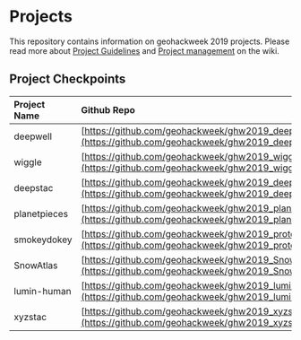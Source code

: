 # Projects
This repository contains information on geohackweek 2019 projects.  Please read more about [Project Guidelines](https://geohackweek.github.io/wiki/project_guidelines.html) and [Project management](https://geohackweek.github.io/wiki/github_project_management.html) on the wiki.  

## Project Checkpoints

|Project Name | Github Repo | slack channel | 
|:--------|:------|:--------|
| deepwell | [https://github.com/geohackweek/ghw2019_deepwell](https://github.com/geohackweek/ghw2019_deepwell) | [#deepwell](https://geohackweek2019.slack.com/messages/CN6DZMC3A) |
| wiggle | [https://github.com/geohackweek/ghw2019_wiggles](https://github.com/geohackweek/ghw2019_wiggles) | [#wiggle](https://geohackweek2019.slack.com/messages/CN75TD4V6) | 
| deepstac | [https://github.com/geohackweek/ghw2019_deepstac](https://github.com/geohackweek/ghw2019_deepstac)| [#deep_stac](https://geohackweek2019.slack.com/messages/CN9UMBS06) |
| planetpieces | [https://github.com/geohackweek/ghw2019_planetpieces](https://github.com/geohackweek/ghw2019_planetpieces) | [#planetpieces](https://geohackweek2019.slack.com/messages/CN6AFEYMN) |
| smokeydokey | [https://github.com/geohackweek/ghw2019_protected](https://github.com/geohackweek/ghw2019_protected) | [#smokeydokey](https://geohackweek2019.slack.com/messages/CN9T73WQ6) |
| SnowAtlas | [https://github.com/geohackweek/ghw2019_SnowAtlas](https://github.com/geohackweek/ghw2019_SnowAtlas) |  |
| lumin-human | [https://github.com/geohackweek/ghw2019_lumin_human](https://github.com/geohackweek/ghw2019_lumin_human) |  |
| xyzstac | [https://github.com/geohackweek/ghw2019_xyzstac](https://github.com/geohackweek/ghw2019_xyzstac) | [#deepstac](https://geohackweek2019.slack.com/messages/CN9UMBS06) |
